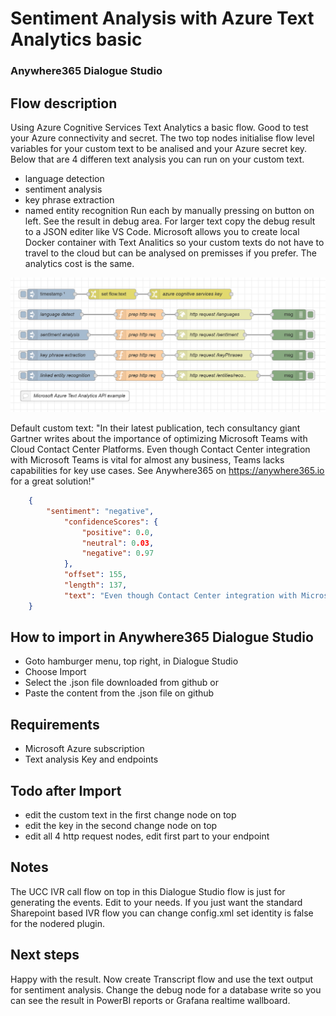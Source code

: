 # Sentiment Analysis with Azure Text Analytics basic
### Anywhere365 Dialogue Studio
## Flow description
Using Azure Cognitive Services Text Analytics a basic flow. Good to test your Azure connectivity and secret. The two top nodes initialise flow level variables for your custom text to be analised and your Azure secret key. Below that are 4 differen text analysis you can run on your custom text.
- language detection
- sentiment analysis
- key phrase extraction
- named entity recognition
Run each by manually pressing on button on left. See the result in debug area. For larger text copy the debug result to a JSON editer like VS Code. Microsoft allows you to create local Docker container with Text Analitics so your custom texts do not have to travel to the cloud but can be analysed on premisses if you prefer. The analytics cost is the same. 

![transcript flow minimal](https://github.com/Anywhere365/DialogueStudioFlows/blob/master/SentimentAnalysisAzureBasic/resources/a365-ds-azure-sentiment-simple-screenshot.png)

Default custom text:
"In their latest publication, tech consultancy giant Gartner writes about the importance of optimizing Microsoft Teams with Cloud Contact Center Platforms. Even though Contact Center integration with Microsoft Teams is vital for almost any business, Teams lacks capabilities for key use cases. See Anywhere365 on https://anywhere365.io for a great solution!"

``` json
    {
        "sentiment": "negative",
            "confidenceScores": {
                "positive": 0.0,
                "neutral": 0.03,
                "negative": 0.97
            },
            "offset": 155,
            "length": 137,
            "text": "Even though Contact Center integration with Microsoft Teams is vital for almost any business, Teams lacks capabilities for key use cases."
    }
```

## How to import in Anywhere365 Dialogue Studio
- Goto hamburger menu, top right, in Dialogue Studio
- Choose Import
- Select the .json file downloaded from github  or
- Paste the content from the .json file on github

## Requirements
- Microsoft Azure subscription
- Text analysis Key and endpoints

## Todo after Import
- edit the custom text in the first change node on top
- edit the key in the second change node on top
- edit all 4 http request nodes, edit first part to your endpoint

## Notes
The UCC IVR call flow on top in this Dialogue Studio flow is just for generating the events. Edit to your needs. If you just want the standard Sharepoint based IVR flow you can change config.xml set identity is false for the nodered plugin. 

## Next steps
Happy with the result. Now create Transcript flow and use the text output for sentiment analysis. Change the debug node for a database write so you can see the result in PowerBI reports or Grafana realtime wallboard.